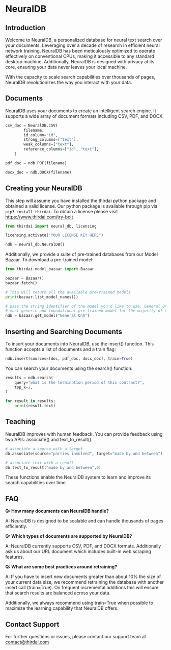 # NeuralDB

## Introduction

Welcome to NeuralDB, a personalized database for neural text search over your documents. Leveraging over a decade of research in efficient neural network training, NeuralDB has been meticulously optimized to operate effectively on conventional CPUs, making it accessible to any standard desktop machine. Additionally, NeuralDB is designed with privacy at its core, ensuring your data never leaves your local machine. 

With the capacity to scale search capabilities over thousands of pages, NeuralDB revolutionizes the way you interact with your data.

## Documents

NeuralDB uses your documents to create an intelligent search engine. It supports a wide array of document formats including CSV, PDF, and DOCX.

```python
csv_doc = NeuralDB.CSV(
        filename,
        id_column="id",
        strong_columns=["text"],
        weak_columns=["text"],
        reference_columns=["id", "text"],
    )

pdf_doc = ndb.PDF(filename)

docx_doc = ndb.DOCX(filename)
```

## Creating your NeuralDB

This step will assume you have installed the thirdai python package and obtained a valid license. Our python package is available through pip via ```pip3 install thirdai```. To obtain a license please visit https://www.thirdai.com/try-bolt 

```python
from thirdai import neural_db, licensing

licensing.activate("YOUR LICENSE KEY HERE")

ndb = neural_db.NeuralDB()
```

Additionally, we provide a suite of pre-trained databases from our Model Bazaar. To download a pre-trained model:

```python
from thirdai.model_bazaar import Bazaar

bazaar = Bazaar()
bazaar.fetch()

# This will return all the available pre-trained models
print(bazaar.list_model_names())

# pass the string identifier of the model you'd like to use. General QnA is our 
# most generic and foundational pre-trained model for the majority of use cases. 
ndb = bazaar.get_model("General QnA")
```

## Inserting and Searching Documents

To insert your documents into NeuralDB, use the insert() function. This function accepts a list of documents and a train flag:

```python
ndb.insert(sources=[doc, pdf_doc, docx_doc], train=True)
```

You can search your documents using the search() function:

```python
results = ndb.search(
    query="what is the termination period of this contract?",
    top_k=2,
)

for result in results:
    print(result.text)
```

## Teaching

NeuralDB improves with human feedback. You can provide feedback using two APIs: associate() and text_to_result().

```python
# associate a source with a target
db.associate(source="parties involved", target="made by and between")

# associate text with a result
db.text_to_result("made by and between",0)
```
These functions enable the NeuralDB system to learn and improve its search capabilities over time.

## FAQ

**Q: How many documents can NeuralDB handle?**

A: NeuralDB is designed to be scalable and can handle thousands of pages efficiently.

**Q: Which types of documents are supported by NeuralDB?**

A: NeuralDB currently supports CSV, PDF, and DOCX formats. Additionally ask us about our URL document which includes built-in web scraping features.

**Q: What are some best practices around retraining?**

A: If you have to insert new documents greater than about 10% the size of your current data size, we recommend retraining the database with another insert call (train=True). On frequent incremental additions this will ensure that search results are balanced across your data.

Additionally, we always recommend using train=True when possible to maximize the learning capability that NeuralDB offers. 


## Contact Support

For further questions or issues, please contact our support team at contact@thirdai.com